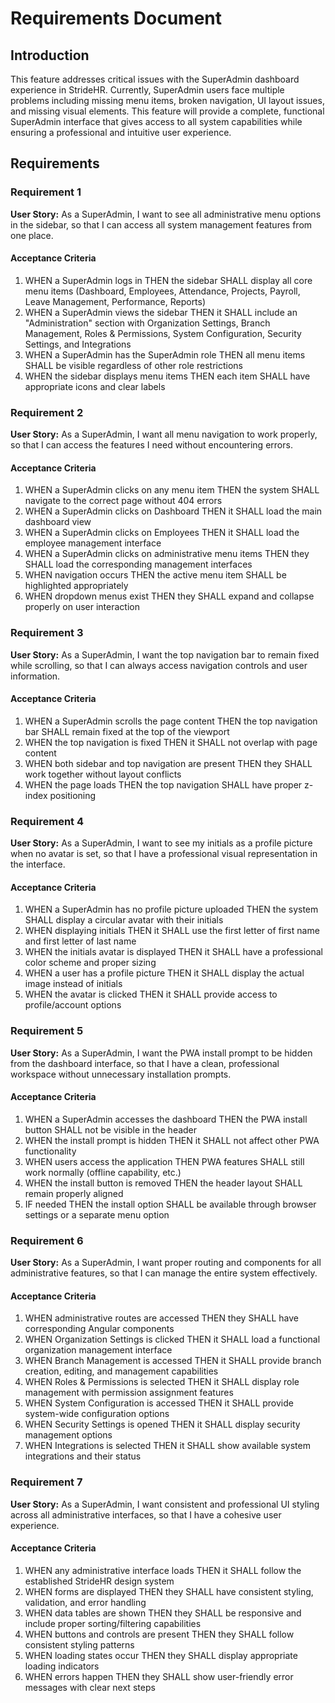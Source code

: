 # Requirements Document

## Introduction

This feature addresses critical issues with the SuperAdmin dashboard experience in StrideHR. Currently, SuperAdmin users face multiple problems including missing menu items, broken navigation, UI layout issues, and missing visual elements. This feature will provide a complete, functional SuperAdmin interface that gives access to all system capabilities while ensuring a professional and intuitive user experience.

## Requirements

### Requirement 1

**User Story:** As a SuperAdmin, I want to see all administrative menu options in the sidebar, so that I can access all system management features from one place.

#### Acceptance Criteria

1. WHEN a SuperAdmin logs in THEN the sidebar SHALL display all core menu items (Dashboard, Employees, Attendance, Projects, Payroll, Leave Management, Performance, Reports)
2. WHEN a SuperAdmin views the sidebar THEN it SHALL include an "Administration" section with Organization Settings, Branch Management, Roles & Permissions, System Configuration, Security Settings, and Integrations
3. WHEN a SuperAdmin has the SuperAdmin role THEN all menu items SHALL be visible regardless of other role restrictions
4. WHEN the sidebar displays menu items THEN each item SHALL have appropriate icons and clear labels

### Requirement 2

**User Story:** As a SuperAdmin, I want all menu navigation to work properly, so that I can access the features I need without encountering errors.

#### Acceptance Criteria

1. WHEN a SuperAdmin clicks on any menu item THEN the system SHALL navigate to the correct page without 404 errors
2. WHEN a SuperAdmin clicks on Dashboard THEN it SHALL load the main dashboard view
3. WHEN a SuperAdmin clicks on Employees THEN it SHALL load the employee management interface
4. WHEN a SuperAdmin clicks on administrative menu items THEN they SHALL load the corresponding management interfaces
5. WHEN navigation occurs THEN the active menu item SHALL be highlighted appropriately
6. WHEN dropdown menus exist THEN they SHALL expand and collapse properly on user interaction

### Requirement 3

**User Story:** As a SuperAdmin, I want the top navigation bar to remain fixed while scrolling, so that I can always access navigation controls and user information.

#### Acceptance Criteria

1. WHEN a SuperAdmin scrolls the page content THEN the top navigation bar SHALL remain fixed at the top of the viewport
2. WHEN the top navigation is fixed THEN it SHALL not overlap with page content
3. WHEN both sidebar and top navigation are present THEN they SHALL work together without layout conflicts
4. WHEN the page loads THEN the top navigation SHALL have proper z-index positioning

### Requirement 4

**User Story:** As a SuperAdmin, I want to see my initials as a profile picture when no avatar is set, so that I have a professional visual representation in the interface.

#### Acceptance Criteria

1. WHEN a SuperAdmin has no profile picture uploaded THEN the system SHALL display a circular avatar with their initials
2. WHEN displaying initials THEN it SHALL use the first letter of first name and first letter of last name
3. WHEN the initials avatar is displayed THEN it SHALL have a professional color scheme and proper sizing
4. WHEN a user has a profile picture THEN it SHALL display the actual image instead of initials
5. WHEN the avatar is clicked THEN it SHALL provide access to profile/account options

### Requirement 5

**User Story:** As a SuperAdmin, I want the PWA install prompt to be hidden from the dashboard interface, so that I have a clean, professional workspace without unnecessary installation prompts.

#### Acceptance Criteria

1. WHEN a SuperAdmin accesses the dashboard THEN the PWA install button SHALL not be visible in the header
2. WHEN the install prompt is hidden THEN it SHALL not affect other PWA functionality
3. WHEN users access the application THEN PWA features SHALL still work normally (offline capability, etc.)
4. WHEN the install button is removed THEN the header layout SHALL remain properly aligned
5. IF needed THEN the install option SHALL be available through browser settings or a separate menu option

### Requirement 6

**User Story:** As a SuperAdmin, I want proper routing and components for all administrative features, so that I can manage the entire system effectively.

#### Acceptance Criteria

1. WHEN administrative routes are accessed THEN they SHALL have corresponding Angular components
2. WHEN Organization Settings is clicked THEN it SHALL load a functional organization management interface
3. WHEN Branch Management is accessed THEN it SHALL provide branch creation, editing, and management capabilities
4. WHEN Roles & Permissions is selected THEN it SHALL display role management with permission assignment features
5. WHEN System Configuration is accessed THEN it SHALL provide system-wide configuration options
6. WHEN Security Settings is opened THEN it SHALL display security management options
7. WHEN Integrations is selected THEN it SHALL show available system integrations and their status

### Requirement 7

**User Story:** As a SuperAdmin, I want consistent and professional UI styling across all administrative interfaces, so that I have a cohesive user experience.

#### Acceptance Criteria

1. WHEN any administrative interface loads THEN it SHALL follow the established StrideHR design system
2. WHEN forms are displayed THEN they SHALL have consistent styling, validation, and error handling
3. WHEN data tables are shown THEN they SHALL be responsive and include proper sorting/filtering capabilities
4. WHEN buttons and controls are present THEN they SHALL follow consistent styling patterns
5. WHEN loading states occur THEN they SHALL display appropriate loading indicators
6. WHEN errors happen THEN they SHALL show user-friendly error messages with clear next steps